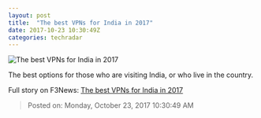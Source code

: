 ```yaml
---
layout: post
title:  "The best VPNs for India in 2017"
date: 2017-10-23 10:30:49Z
categories: techradar
---
```


![The best VPNs for India in 2017](http://cdn.mos.cms.futurecdn.net/iJNeJiDNx5FPudYNcTAMYW-1200-80.jpg)

The best options for those who are visiting India, or who live in the country.


Full story on F3News: [The best VPNs for India in 2017](http://www.f3nws.com/n/rbKMUJ)

> Posted on: Monday, October 23, 2017 10:30:49 AM
